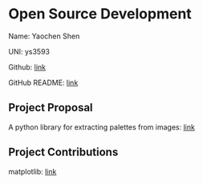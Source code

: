 # Open Source Development

Name: Yaochen Shen

UNI: ys3593

Github: [link](https://github.com/YaochenS)

GitHub README: [link](https://github.com/ys3593/ys3593/blob/main/README.md)

## Project Proposal
A python library for extracting palettes from images: [link](proposal.md)  
 

## Project Contributions
matplotlib: [link](contribution.md)  
